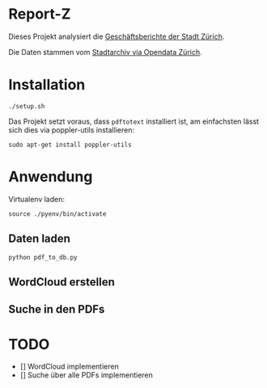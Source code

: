 Report-Z
========

Dieses Projekt analysiert die [Geschäftsberichte der Stadt Zürich](https://stadt-zuerich.ch/geschaeftsbericht).

Die Daten stammen vom [Stadtarchiv via Opendata Zürich](https://data.stadt-zuerich.ch/dataset/sar_geschaeftsberichte).

# Installation

```
./setup.sh
```

Das Projekt setzt voraus, dass `pdftotext` installiert ist, am einfachsten lässt sich dies via poppler-utils installieren:


```
sudo apt-get install poppler-utils
```


# Anwendung

Virtualenv laden:

```
source ./pyenv/bin/activate
```


## Daten laden

```
python pdf_to_db.py
```

## WordCloud erstellen

## Suche in den PDFs

# TODO

- [] WordCloud implementieren
- [] Suche über alle PDFs implementieren
